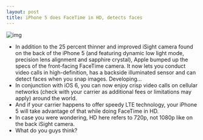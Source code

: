 ```yaml
---
layout: post
title: iPhone 5 does FaceTime in HD, detects faces
---
```

![img](http://media.idownloadblog.com/wp-content/uploads/2012/09/iPHone-presser-20120912-slide-007.jpg)
* In addition to the 25 percent thinner and improved iSight camera found on the back of the iPhone 5 (and featuring dynamic low light mode, precision lens alignment and sapphire crystal), Apple bumped up the specs of the front-facing FaceTime camera. It now lets you conduct video calls in high-definition, has a backside illuminated sensor and can detect faces when you snap images. Developing…
* In conjunction with iOS 6, you can now enjoy crisp video calls on cellular networks (check with your carrier as additional fees or limitations may apply) around the world.
* And if your carrier happens to offer speedy LTE technology, your iPhone 5 will take advantage of that while doing FaceTime in HD.
* In case you were wondering, HD here refers to 720p, not 1080p like on the back iSight camera.
* What do you guys think?

